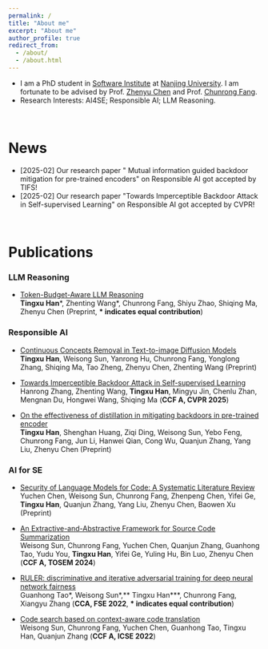 ```yaml
---
permalink: /
title: "About me"
excerpt: "About me"
author_profile: true
redirect_from: 
  - /about/
  - /about.html
---
```


* I am a PhD student in [Software Institute](https://software.nju.edu.cn/) at [Nanjing University](https://www.nju.edu.cn/). I am fortunate to be advised by Prof. [Zhenyu Chen](https://software.nju.edu.cn/zychen/) and Prof. [Chunrong Fang](https://software.nju.edu.cn/fangchunrong/index.html). 
* Research Interests: AI4SE; Responsible AI; LLM Reasoning.



<br>

News
======
* [2025-02] Our research paper " Mutual information guided backdoor mitigation for pre-trained encoders"  on Responsible AI got accepted by TIFS!
* [2025-02] Our research paper "Towards Imperceptible Backdoor Attack in Self-supervised Learning"  on Responsible AI got accepted by CVPR!

<br>

Publications
======

### LLM Reasoning

* [Token-Budget-Aware LLM Reasoning](https://arxiv.org/pdf/2412.18547)  
**Tingxu Han**\*, Zhenting Wang\*, Chunrong Fang, Shiyu Zhao, Shiqing Ma, Zhenyu Chen (Preprint, **\* indicates equal contribution**)




### Responsible AI

* [Continuous Concepts Removal in Text-to-image Diffusion Models](https://arxiv.org/pdf/2412.00580)  
**Tingxu Han**, Weisong Sun, Yanrong Hu, Chunrong Fang, Yonglong Zhang, Shiqing Ma, Tao Zheng, Zhenyu Chen, Zhenting Wang (Preprint)


* [Towards Imperceptible Backdoor Attack in Self-supervised Learning](https://arxiv.org/abs/2405.14672)  
Hanrong Zhang, Zhenting Wang, **Tingxu Han**, Mingyu Jin, Chenlu Zhan, Mengnan Du, Hongwei Wang, Shiqing Ma (**CCF A,  CVPR 2025**)


* [On the effectiveness of distillation in mitigating backdoors in pre-trained encoder](https://arxiv.org/pdf/2403.03846)  
**Tingxu Han**, Shenghan Huang, Ziqi Ding, Weisong Sun, Yebo Feng, Chunrong Fang, Jun Li, Hanwei Qian, Cong Wu, Quanjun Zhang, Yang Liu, Zhenyu Chen (Preprint)



### AI for SE
* [Security of Language Models for Code: A Systematic Literature Review](https://arxiv.org/abs/2410.15631)  
Yuchen Chen, Weisong Sun, Chunrong Fang, Zhenpeng Chen, Yifei Ge, **Tingxu Han**, Quanjun Zhang, Yang Liu, Zhenyu Chen, Baowen Xu (Preprint)

* [An Extractive-and-Abstractive Framework for Source Code Summarization](https://arxiv.org/abs/2410.15631)  
Weisong Sun, Chunrong Fang, Yuchen Chen, Quanjun Zhang, Guanhong Tao, Yudu You, **Tingxu Han**, Yifei Ge, Yuling Hu, Bin Luo, Zhenyu Chen (**CCF A, TOSEM 2024**)

* [RULER: discriminative and iterative adversarial training for deep neural network fairness](https://par.nsf.gov/servlets/purl/10376666)  
Guanhong Tao\*, Weisong Sun\*,** Tingxu Han\***, Chunrong Fang, Xiangyu Zhang (**CCA, FSE 2022**, **\* indicates equal contribution**)

* [Code search based on context-aware code translation](https://arxiv.org/pdf/2202.08029)  
Weisong Sun, Chunrong Fang, Yuchen Chen, Guanhong Tao, Tingxu Han, Quanjun Zhang (**CCF A, ICSE 2022**)


